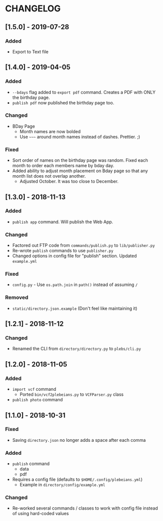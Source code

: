 # CHANGELOG

## [1.5.0] - 2019-07-28
### Added
- Export to Text file

## [1.4.0] - 2019-04-05
### Added
- `--bdays` flag added to `export pdf` command. Creates a PDF with ONLY the birthday page.
- `publish pdf` now published the birthday page too.

### Changed
- BDay Page
    - Month names are now bolded
    - Use `~~~` around month names instead of dashes. Prettier. ;)

### Fixed
- Sort order of names on the birthday page was random. Fixed each month to order each members name by bday day.
- Added ability to adjust month placement on Bday page so that any month list does not overlap another.
  - Adjusted October. It was too close to December.

## [1.3.0] - 2018-11-13
### Added
- `publish app` command. Will publish the Web App.

### Changed
- Factored out FTP code from `commands/publish.py` to `lib/publisher.py`
- Re-wrote `publish` commands to use `publisher.py`
- Changed options in config file for "publish" section. Updated `example.yml`

### Fixed
- `config.py` - Use `os.path.join` in `path()` instead of assuming `/`

### Removed
- `static/directory.json.example` (Don't feel like maintaining it)

## [1.2.1] - 2018-11-12
### Changed
- Renamed the CLI from `directory/directory.py` to `plebs/cli.py`

## [1.2.0] - 2018-11-05
### Added
- `import vcf` command
    - Ported `bin/vcf2plebeians.py` to `VCFParser.py` class
- `publish photo` command

## [1.1.0] - 2018-10-31
### Fixed
- Saving `directory.json` no longer adds a space after each comma

### Added
- `publish` command
    - data
    - pdf
- Requires a config file (defaults to `$HOME/.config/plebeians.yml`)
    - Example in `directory/config/example.yml`

### Changed
- Re-worked several commands / classes to work with config file instead
  of using hard-coded values
